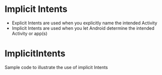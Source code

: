 # Implicit Intents
* Explicit Intents are used when you explicitly name the intended Activity
* Implicit Intents are used when you let Android determine the intended Activity or app(s)

# ImplicitIntents

Sample code to illustrate the use of implicit Intents
